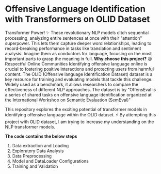 # Offensive Language Identification with Transformers on OLID Dataset

Transformer Power! ✨ These revolutionary NLP models ditch sequential processing, analyzing entire sentences at once with their "attention" superpower. This lets them capture deeper word relationships, leading to record-breaking performance in tasks like translation and sentiment analysis. Imagine them as conductors for language, focusing on the most important parts to grasp the meaning in full.
**Why choose this project?** 😃
Respectful Online Communities  Identifying offensive language online is crucial to fostering positive interactions and protecting users from harmful content. The OLID (Offensive language Identification Dataset) dataset is a key resource for training and evaluating models that tackle this challenge. Widely used as a benchmark, it allows researchers to compare the effectiveness of different NLP approaches. The dataset is by "OffensEval is a series of shared tasks on offensive language identification organized at the International Workshop on Semantic Evaluation (SemEval)"

This repository explores the exciting potential of transformer models in identifying offensive language within the OLID dataset. ⚡️ By attempting this project with OLID dataset, I am trying to increase my understanding on the NLP transformer models.

**The code contains the below steps**
1. Data extraction and Loading
2. Exploratory Data Analysis
3. Data Preprocessing
4. Model and DataLoader Configurations
5. Training and Validation
